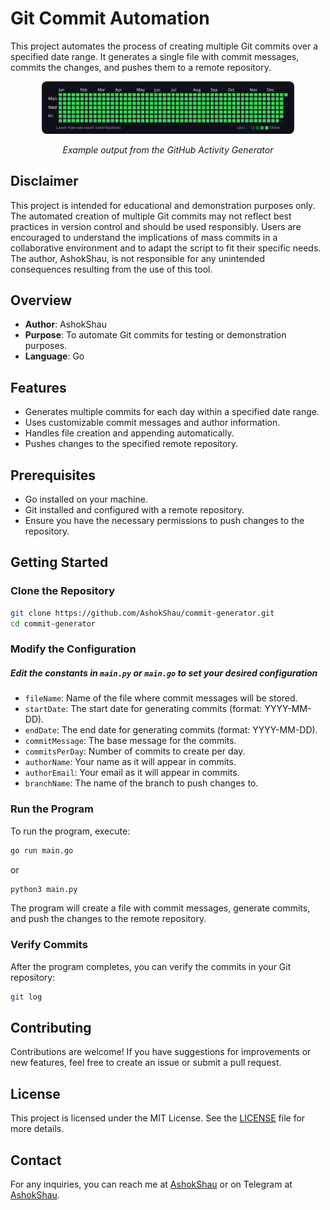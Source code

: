 # Git Commit Automation

This project automates the process of creating multiple Git commits over a specified date range. It generates a single file with commit messages, commits the changes, and pushes them to a remote repository.


<p align="center">
  <img src="https://raw.githubusercontent.com/AshokShau/github-activity-generator/master/.github/ex.png" 
       alt="GitHub Activity Generator Example" 
       style="max-width: 80%; height: auto; border-radius: 8px;">
</p>
<p align="center"><em>Example output from the GitHub Activity Generator</em></p>


## Disclaimer

This project is intended for educational and demonstration purposes only. The automated creation of multiple Git commits may not reflect best practices in version control and should be used responsibly. Users are encouraged to understand the implications of mass commits in a collaborative environment and to adapt the script to fit their specific needs. The author, AshokShau, is not responsible for any unintended consequences resulting from the use of this tool.


## Overview

- **Author**: AshokShau
- **Purpose**: To automate Git commits for testing or demonstration purposes.
- **Language**: Go

## Features

- Generates multiple commits for each day within a specified date range.
- Uses customizable commit messages and author information.
- Handles file creation and appending automatically.
- Pushes changes to the specified remote repository.

## Prerequisites

- Go installed on your machine.
- Git installed and configured with a remote repository.
- Ensure you have the necessary permissions to push changes to the repository.

## Getting Started

### Clone the Repository

```bash
git clone https://github.com/AshokShau/commit-generator.git
cd commit-generator
```

### Modify the Configuration

##### Edit the constants in `main.py` or `main.go` to set your desired configuration

- `fileName`: Name of the file where commit messages will be stored.
- `startDate`: The start date for generating commits (format: YYYY-MM-DD).
- `endDate`: The end date for generating commits (format: YYYY-MM-DD).
- `commitMessage`: The base message for the commits.
- `commitsPerDay`: Number of commits to create per day.
- `authorName`: Your name as it will appear in commits.
- `authorEmail`: Your email as it will appear in commits.
- `branchName`: The name of the branch to push changes to.

### Run the Program

To run the program, execute:

```bash
go run main.go
```
or 
```bash
python3 main.py
```

The program will create a file with commit messages, generate commits, and push the changes to the remote repository.

### Verify Commits

After the program completes, you can verify the commits in your Git repository:

```bash
git log
```

## Contributing

Contributions are welcome! If you have suggestions for improvements or new features, feel free to create an issue or submit a pull request.

## License

This project is licensed under the MIT License. See the [LICENSE](LICENSE) file for more details.

## Contact

For any inquiries, you can reach me at [AshokShau](https://github.com/AshokShau) or on Telegram at [AshokShau](https://t.me/AshokShau).
